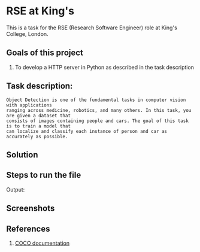 # RSE at King's 
This is a task for the RSE (Research Software Engineer) role at King's College, London.

## Goals of this project
1. To develop a HTTP server in Python as described in the task description

## Task description:
```
Object Detection is one of the fundamental tasks in computer vision with applications
ranging across medicine, robotics, and many others. In this task, you are given a dataset that
consists of images containing people and cars. The goal of this task is to train a model that
can localize and classify each instance of person and car as accurately as possible.
```

## Solution



## Steps to run the file


Output:


## Screenshots




## References
1. [COCO documentation](https://arxiv.org/pdf/1405.0312.pdf)

